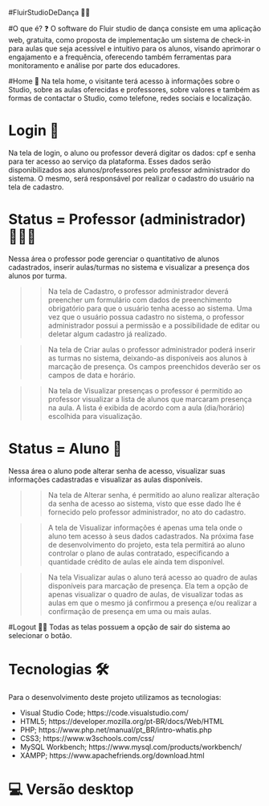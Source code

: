 #FluirStudioDeDança 💃🏻

#O que é? ❓
O software do Fluir studio de dança consiste em uma aplicação web, gratuita, como proposta de implementação um sistema de check-in para aulas que seja acessível e intuitivo para os alunos, visando aprimorar o engajamento e a frequência, oferecendo também ferramentas para monitoramento e análise por parte dos educadores.

#Home 🏡
Na tela home, o visitante terá acesso à informações sobre o Studio, sobre as aulas oferecidas e professores, sobre valores e também as formas de contactar o Studio, como telefone, redes sociais e localização.

# Login 🔐
Na tela de login, o aluno ou professor deverá digitar os dados: cpf e senha para ter acesso ao serviço da plataforma. Esses dados serão disponibilizados aos alunos/professores pelo professor administrador do sistema. O mesmo, será responsável por realizar o cadastro do usuário na tela de cadastro.

# Status = Professor (administrador) 🧑🏻‍💻
Nessa área o professor pode gerenciar o quantitativo de alunos cadastrados, inserir aulas/turmas no sistema e visualizar a presença dos alunos por turma. 
 
>> Na tela de Cadastro, o professor administrador deverá preencher um formulário com dados de preenchimento obrigatório para que o usuário tenha acesso ao sistema. Uma vez que o usuário possua cadastro no sistema, o professor administrador possui a permissão e a possibilidade de editar ou deletar algum cadastro já realizado. 

>> Na tela de Criar aulas o professor administrador poderá inserir as turmas no sistema, deixando-as disponíveis aos alunos à marcação de presença. Os campos preenchidos deverão ser os campos de data e horário.   

>> Na tela de Visualizar presenças o professor é permitido ao professor visualizar a lista de alunos que marcaram presença na aula. A lista é exibida de acordo com a aula (dia/horário) escolhida para visualização. 

# Status = Aluno 👤
Nessa área o aluno pode alterar senha de acesso, visualizar suas informações cadastradas e visualizar as aulas disponíveis. 

>> Na tela de Alterar senha, é permitido ao aluno realizar alteração da senha de acesso ao sistema, visto que esse dado lhe é fornecido pelo professor administrador, no ato do cadastro.

>> A tela de Visualizar informações é apenas uma tela onde o aluno tem acesso à seus dados cadastrados. Na próxima fase de desenvolvimento do projeto, esta tela permitirá ao aluno controlar o plano de aulas contratado, especificando a quantidade crédito de aulas ele ainda tem disponível. 

>> Na tela Visualizar aulas o aluno terá acesso ao quadro de aulas disponíveis para marcação de presença. Ela tem a opção de apenas visualizar o quadro de aulas, de visualizar todas as aulas em que o mesmo já confirmou a presença e/ou realizar a confirmação de presença em uma ou mais aulas.

#Logout 👋🏽
Todas as telas possuem a opção de sair do sistema ao selecionar o botão.

# Tecnologias 🛠️
Para o desenvolvimento deste projeto utilizamos as tecnologias:
<ul>
  <li>Visual Studio Code; https://code.visualstudio.com/ </li>
  <li>HTML5; https://developer.mozilla.org/pt-BR/docs/Web/HTML </li>
  <li>PHP; https://www.php.net/manual/pt_BR/intro-whatis.php </li>
  <li>CSS3; https://www.w3schools.com/css/ </li>
  <li>MySQL Workbench; https://www.mysql.com/products/workbench/ </li>
  <li>XAMPP; https://www.apachefriends.org/download.html </li>
</ul>

# 💻 Versão desktop
